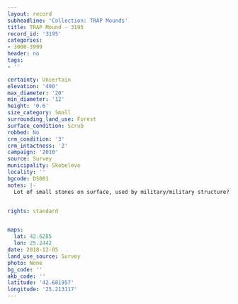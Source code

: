 ```yaml
---
layout: record
subheadline: 'Collection: TRAP Mounds'
title: TRAP Mound - 3195
record_id: '3195'
categories:
- 3000-3999
header: no
tags:
- ''

certainty: Uncertain
elevation: '490'
max_diameter: '20'
min_diameter: '12'
height: '0.6'
size_category: Small
surrounding_land_use: Forest
surface_condition: Scrub
robbed: No
crm_condition: '3'
crm_intactness: '2'
campaign: '2010'
source: Survey
municipality: Skobelevo
locality: ''
bgcode: DS001
notes: |-
  Lot of small stones on surface, used by military/military structure?.


rights: standard


maps:
  lat: 42.6285
  lon: 25.2442
date: 2018-12-05
land_use_source: Survey
photo: None
bg_code: ''
akb_code: ''
latitude: '42.681957'
longitude: '25.213117'
---
```

